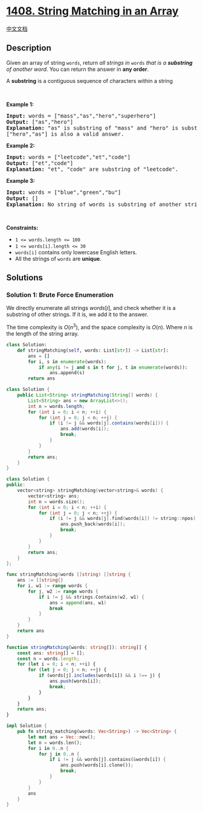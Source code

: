 # [1408. String Matching in an Array](https://leetcode.com/problems/string-matching-in-an-array)

[中文文档](./solution/1400-1499/1408.String%20Matching%20in%20an%20Array/README.md)

<!-- tags:Array,String,String Matching -->

## Description

<p>Given an array of string <code>words</code>, return <em>all strings in </em><code>words</code><em> that is a <strong>substring</strong> of another word</em>. You can return the answer in <strong>any order</strong>.</p>

<p>A <strong>substring</strong> is a contiguous sequence of characters within a string</p>

<p>&nbsp;</p>
<p><strong class="example">Example 1:</strong></p>

<pre>
<strong>Input:</strong> words = [&quot;mass&quot;,&quot;as&quot;,&quot;hero&quot;,&quot;superhero&quot;]
<strong>Output:</strong> [&quot;as&quot;,&quot;hero&quot;]
<strong>Explanation:</strong> &quot;as&quot; is substring of &quot;mass&quot; and &quot;hero&quot; is substring of &quot;superhero&quot;.
[&quot;hero&quot;,&quot;as&quot;] is also a valid answer.
</pre>

<p><strong class="example">Example 2:</strong></p>

<pre>
<strong>Input:</strong> words = [&quot;leetcode&quot;,&quot;et&quot;,&quot;code&quot;]
<strong>Output:</strong> [&quot;et&quot;,&quot;code&quot;]
<strong>Explanation:</strong> &quot;et&quot;, &quot;code&quot; are substring of &quot;leetcode&quot;.
</pre>

<p><strong class="example">Example 3:</strong></p>

<pre>
<strong>Input:</strong> words = [&quot;blue&quot;,&quot;green&quot;,&quot;bu&quot;]
<strong>Output:</strong> []
<strong>Explanation:</strong> No string of words is substring of another string.
</pre>

<p>&nbsp;</p>
<p><strong>Constraints:</strong></p>

<ul>
	<li><code>1 &lt;= words.length &lt;= 100</code></li>
	<li><code>1 &lt;= words[i].length &lt;= 30</code></li>
	<li><code>words[i]</code> contains only lowercase English letters.</li>
	<li>All the strings of <code>words</code> are <strong>unique</strong>.</li>
</ul>

## Solutions

### Solution 1: Brute Force Enumeration

We directly enumerate all strings $words[i]$, and check whether it is a substring of other strings. If it is, we add it to the answer.

The time complexity is $O(n^3)$, and the space complexity is $O(n)$. Where $n$ is the length of the string array.

<!-- tabs:start -->

```python
class Solution:
    def stringMatching(self, words: List[str]) -> List[str]:
        ans = []
        for i, s in enumerate(words):
            if any(i != j and s in t for j, t in enumerate(words)):
                ans.append(s)
        return ans
```

```java
class Solution {
    public List<String> stringMatching(String[] words) {
        List<String> ans = new ArrayList<>();
        int n = words.length;
        for (int i = 0; i < n; ++i) {
            for (int j = 0; j < n; ++j) {
                if (i != j && words[j].contains(words[i])) {
                    ans.add(words[i]);
                    break;
                }
            }
        }
        return ans;
    }
}
```

```cpp
class Solution {
public:
    vector<string> stringMatching(vector<string>& words) {
        vector<string> ans;
        int n = words.size();
        for (int i = 0; i < n; ++i) {
            for (int j = 0; j < n; ++j) {
                if (i != j && words[j].find(words[i]) != string::npos) {
                    ans.push_back(words[i]);
                    break;
                }
            }
        }
        return ans;
    }
};
```

```go
func stringMatching(words []string) []string {
	ans := []string{}
	for i, w1 := range words {
		for j, w2 := range words {
			if i != j && strings.Contains(w2, w1) {
				ans = append(ans, w1)
				break
			}
		}
	}
	return ans
}
```

```ts
function stringMatching(words: string[]): string[] {
    const ans: string[] = [];
    const n = words.length;
    for (let i = 0; i < n; ++i) {
        for (let j = 0; j < n; ++j) {
            if (words[j].includes(words[i]) && i !== j) {
                ans.push(words[i]);
                break;
            }
        }
    }
    return ans;
}
```

```rust
impl Solution {
    pub fn string_matching(words: Vec<String>) -> Vec<String> {
        let mut ans = Vec::new();
        let n = words.len();
        for i in 0..n {
            for j in 0..n {
                if i != j && words[j].contains(&words[i]) {
                    ans.push(words[i].clone());
                    break;
                }
            }
        }
        ans
    }
}
```

<!-- tabs:end -->

<!-- end -->
